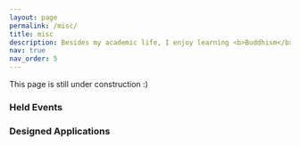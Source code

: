 ```yaml
---
layout: page
permalink: /misc/
title: misc
description: Besides my academic life, I enjoy learning <b>Buddhism</b>. Below are some of my contributions to the Buddhist community in Taiwan.
nav: true
nav_order: 5
---
```


This page is still under construction :)
### Held Events

### Designed Applications

